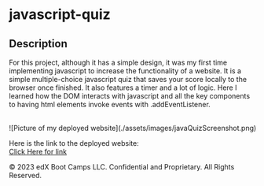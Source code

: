 # javascript-quiz

## Description 

For this project, although it has a simple design, it was my first time implementing javascript to increase
the functionality of a website. It is a simple multiple-choice javascript quiz that saves your score locally to the browser once finished. It also features a timer and a lot of logic. Here I learned how the DOM interacts with javascript and all the key components to having html elements invoke events with .addEventListener.

<br>
![Picture of my deployed website](./assets/images/javaQuizScreenshot.png)

Here is the link to the deployed website: 
<br>
[Click Here for link]()



© 2023 edX Boot Camps LLC. Confidential and Proprietary. All Rights Reserved.
